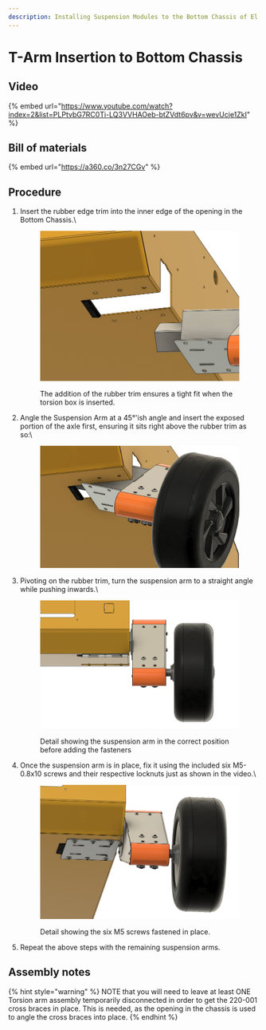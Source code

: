 ```yaml
---
description: Installing Suspension Modules to the Bottom Chassis of El Mandadero.
---
```


# T-Arm Insertion to Bottom Chassis

## Video

{% embed url="https://www.youtube.com/watch?index=2&list=PLPtvbG7RC0Ti-LQ3VVHAOeb-btZVdt6pv&v=wevUcje1ZkI" %}

## Bill of materials

{% embed url="https://a360.co/3n27CGv" %}

## Procedure

1.  Insert the rubber edge trim into the inner edge of the opening in the Bottom Chassis.\


    <figure><img src="../../../.gitbook/assets/image (1) (1) (2).png" alt=""><figcaption><p>The addition of the rubber trim ensures a tight fit when the torsion box is inserted.</p></figcaption></figure>
2.  Angle the Suspension Arm at a 45°'ish angle and insert the exposed portion of the axle first, ensuring it sits right above the rubber trim as so:\


    <figure><img src="../../../.gitbook/assets/image (3) (1).png" alt=""><figcaption></figcaption></figure>
3.  Pivoting on the rubber trim, turn the suspension arm to a straight angle while pushing inwards.\


    <figure><img src="../../../.gitbook/assets/image (4) (1).png" alt=""><figcaption><p>Detail showing the suspension arm in the correct position before adding the fasteners</p></figcaption></figure>
4.  Once the suspension arm is in place, fix it using the included six M5-0.8x10 screws and their respective locknuts just as shown in the video.\


    <figure><img src="../../../.gitbook/assets/image (3) (1) (1).png" alt=""><figcaption><p>Detail showing the six M5 screws fastened in place.</p></figcaption></figure>
5.  Repeat the above steps with the remaining suspension arms.



## Assembly notes

{% hint style="warning" %}
NOTE that you will need to leave at least ONE Torsion arm assembly temporarily disconnected in order to get the 220-001 cross braces in place. This is needed, as the opening in the chassis is used to angle the cross braces into place.&#x20;
{% endhint %}

